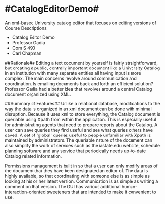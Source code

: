 #CatalogEditorDemo#
=================

An xml-based University catalog editor that focuses on editing versions of Course Descriptions

- Catalog Editor Demo
- Professor Gadia
- Com S 490
- Carl Chapman


##Rationale##
Editing a text document by yourself is fairly straightforward, but creating a public, centrally important document like a University Catalog in an institution with many separate entities all having input is more complex.  The main concerns revolve around communication and coordination.  Is emailing documents back and forth an efficient solution?  Professor Gadia had a better idea that revolves around a central Catalog document organized using XML.  

##Summary of Features##
Unlike a relational database, modifications to the way the data is organized in an xml document can be done with minimal disruption.  Because it uses xml to store everything, the Catalog document is queriable using Xpath from within the application.  This is especially useful for administrating agents that need to prepare reports about the Catalog.  A user can save queries they find useful and see what queries others have saved.  A set of 'global' queries useful to people unfamiliar with Xpath is maintained by administrators.  The queriable nature of the document can also simplify the work of services such as the iastate.edu website, schedule planning software and any service that periodically needs up-to-date Catalog related information.

Permissions management is built in so that a user can only modify areas of the document that they have been designated an editor of.   The data is highly available, so that coordinating with someone else is as simple as looking at his or her latest version.  Communication is as simple as writing a comment on that version.  The GUI has various additional human-interaction-oriented sweeteners that are intended to make it convenient to use.

